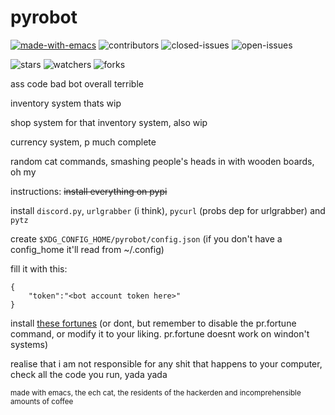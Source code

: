 # pyrobot

[![made-with-emacs](https://img.shields.io/badge/made%20with-emacs-993399.svg)](https://www.gnu.org/software/emacs/) ![contributors](https://img.shields.io/github/contributors/TheAlcanian/pyrobot?color=22BB22) ![closed-issues](https://img.shields.io/github/issues-closed-raw/TheAlcanian/pyrobot?color=00aa00) ![open-issues](https://img.shields.io/github/issues-raw/TheAlcanian/pyrobot?color=dd0000)
 
 ![stars](https://img.shields.io/github/stars/TheAlcanian/pyrobot) ![watchers](https://img.shields.io/github/watchers/TheAlcanian/pyrobot) ![forks](https://img.shields.io/github/forks/TheAlcanian/pyrobot)
 
ass code bad bot overall terrible

inventory system thats wip

shop system for that inventory system, also wip

currency system, p much complete

random cat commands, smashing people's heads in with wooden boards, oh my

instructions:
~~install everything on pypi~~

install `discord.py`, `urlgrabber` (i think), `pycurl` (probs dep for urlgrabber) and `pytz`

create `$XDG_CONFIG_HOME/pyrobot/config.json` (if you don't have a config_home it'll read from ~/.config)

fill it with this:

```
{
    "token":"<bot account token here>"
}
```

install [these fortunes](https://github.com/ncdulo/fortune-mod-mythical-linux) (or dont, but remember to disable the pr.fortune command, or modify it to your liking. pr.fortune doesnt work on windon't systems)

realise that i am not responsible for any shit that happens to your computer, check all the code you run, yada yada

<sup>made with emacs, the ech cat, the residents of the hackerden and incomprehensible amounts of coffee</sup>
